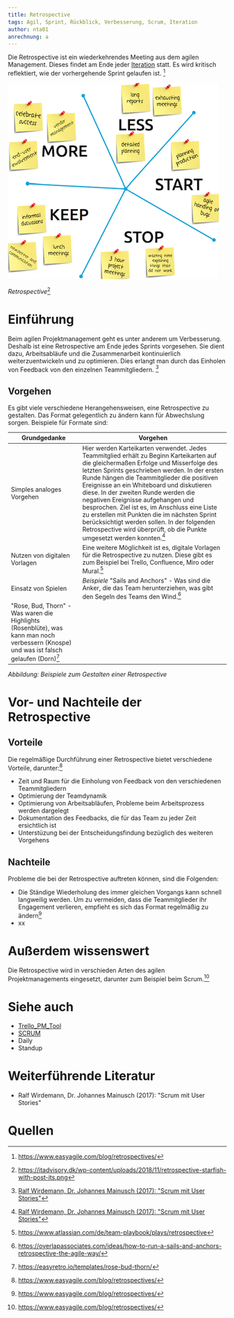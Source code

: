 ```yaml
---
title: Retrospective
tags: Agil, Sprint, Rückblick, Verbesserung, Scrum, Iteration
author: nta01
anrechnung: a
---
```


Die Retrospective ist ein wiederkehrendes Meeting aus dem agilen Management. Dieses findet am Ende jeder [Iteration](https://de.wiktionary.org/wiki/Iteration) statt. Es wird kritisch reflektiert, wie der vorhergehende Sprint gelaufen ist. [^1]

![Abbildung](Retrospective/Bild1.png)

*Retrospective*[^2]

# Einführung

Beim agilen Projektmanagement geht es unter anderem um Verbesserung. Deshalb ist eine Retrospective am Ende jedes Sprints vorgesehen. Sie dient dazu, Arbeitsabläufe und die Zusammenarbeit kontinuierlich weiterzuentwickeln und zu optimieren. Dies erlangt man durch das Einholen von Feedback von den einzelnen Teammitgliedern. [^3]

## Vorgehen

Es gibt viele verschiedene Herangehensweisen, eine Retrospective zu gestalten. Das Format gelegentlich zu ändern kann für Abwechslung sorgen. 
Beispiele für Formate sind:

| Grundgedanke| Vorgehen | 
| ------------- | ------------- |
| Simples analoges Vorgehen  | Hier werden Karteikarten verwendet. Jedes Teammitglied erhält zu Beginn Karteikarten auf die gleichermaßen Erfolge und Misserfolge des letzten Sprints geschrieben werden. In der ersten Runde hängen die Teammitglieder die positiven Ereignisse an ein Whiteboard und diskutieren diese. In der zweiten Runde werden die negativen Ereignisse aufgehangen und besprochen. Ziel ist es, im Anschluss eine Liste zu erstellen mit Punkten die im nächsten Sprint berücksichtigt werden sollen. In der folgenden Retrospective wird überprüft, ob die Punkte umgesetzt werden konnten.[^3]|
| Nutzen von digitalen Vorlagen | Eine weitere Möglichkeit ist es, digitale Vorlagen für die Retrospective zu nutzen. Diese gibt es zum Beispiel bei Trello, Confluence, Miro oder Mural.[^4]|
| Einsatz von Spielen  | *Beispiele* "Sails and Anchors" - Was sind die Anker, die das Team herunterziehen, was gibt den Segeln des Teams den Wind.[^5]
"Rose, Bud, Thorn" - Was waren die Highlights (Rosenblüte), was kann man noch verbessern (Knospe) und was ist falsch gelaufen (Dorn)[^6]|

*Abbildung: Beispiele zum Gestalten einer Retrospective*

# Vor- und Nachteile der Retrospective

## Vorteile

Die regelmäßige Durchführung einer Retrospective bietet verschiedene Vorteile, darunter:[^1]

* Zeit und Raum für die Einholung von Feedback von den verschiedenen Teammitgliedern
* Optimierung der Teamdynamik 
* Optimierung von Arbeitsabläufen, Probleme beim Arbeitsprozess werden dargelegt 
* Dokumentation des Feedbacks, die für das Team zu jeder Zeit ersichtlich ist
* Unterstüzung bei der Entscheidungsfindung bezüglich des weiteren Vorgehens

## Nachteile

Probleme die bei der Retrospective auftreten können, sind die Folgenden:

* Die Ständige Wiederholung des immer gleichen Vorgangs kann schnell langweilig werden. Um zu vermeiden, dass die Teammitglieder ihr Engagement verlieren, empfieht es sich das Format regelmäßig zu ändern[^1]
* xx

# Außerdem wissenswert

Die Retrospective wird in verschieden Arten des agilen Projektmanagements eingesetzt, darunter zum Beispiel beim Scrum.[^1]

# Siehe auch

* [Trello_PM_Tool](Trello_PM_Tool.md)
* [SCRUM](SCRUM.md)
* Daily
* Standup

# Weiterführende Literatur

* Ralf Wirdemann, Dr. Johannes Mainusch (2017): "Scrum mit User Stories"

# Quellen

[^1]: https://www.easyagile.com/blog/retrospectives/
[^2]: https://itadvisory.dk/wp-content/uploads/2018/11/retrospective-starfish-with-post-its.png
[^3]:[Ralf Wirdemann, Dr. Johannes Mainusch (2017): "Scrum mit User Stories"](https://www.hanser-elibrary.com/doi/epdf/10.3139/9783446450776.002)
[^4]: https://www.atlassian.com/de/team-playbook/plays/retrospective
[^5]: https://overlapassociates.com/ideas/how-to-run-a-sails-and-anchors-retrospective-the-agile-way/
[^6]: https://easyretro.io/templates/rose-bud-thorn/
